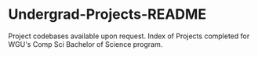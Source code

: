 # Undergrad-Projects-README
Project codebases available upon request. Index of Projects completed for WGU's Comp Sci Bachelor of Science program.
